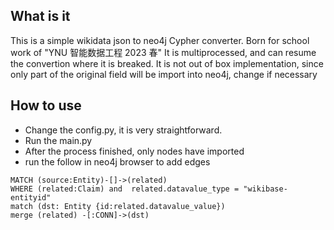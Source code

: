 ## What is it
This is a simple wikidata json to neo4j Cypher converter.
Born for school work of "YNU 智能数据工程 2023 春"
It is multiprocessed, and can resume the convertion where it is breaked.
It is not out of box implementation, since only part of the original field will be import into neo4j, change if necessary

## How to use
- Change the config.py, it is very straightforward. 
- Run the main.py
- After the process finished, only nodes have imported
- run the follow in neo4j browser to add edges
```
MATCH (source:Entity)-[]->(related)
WHERE (related:Claim) and  related.datavalue_type = "wikibase-entityid"
match (dst: Entity {id:related.datavalue_value})
merge (related) -[:CONN]->(dst)
```
